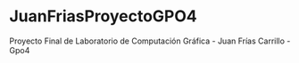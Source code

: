 # JuanFriasProyectoGPO4
Proyecto Final de Laboratorio de Computación Gráfica - Juan Frías Carrillo - Gpo4
